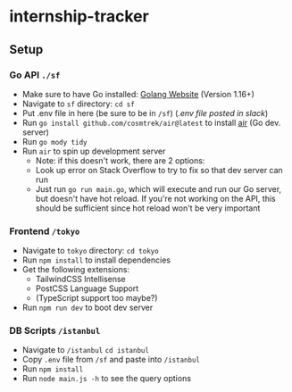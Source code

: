 ﻿# internship-tracker

## Setup
### Go API `./sf`
- Make sure to have Go installed: [Golang Website](https://go.dev/learn/) (Version 1.16+)
- Navigate to `sf` directory: `cd sf`
- Put .env file in here (be sure to be in `/sf`) (*.env file posted in slack*)
- Run `go install github.com/cosmtrek/air@latest` to install [air](https://github.com/cosmtrek/air) (Go dev. server)
- Run `go mody tidy`
- Run `air` to spin up development server
  - Note: if this doesn't work, there are 2 options:
   - Look up error on Stack Overflow to try to fix so that dev server can run
   - Just run `go run main.go`, which will execute and run our Go server, but doesn't have hot reload. If you're not working on the API, this should be sufficient since hot reload won't be very important

### Frontend `/tokyo`
- Navigate to `tokyo` directory: `cd tokyo`
- Run `npm install` to install dependencies
- Get the following extensions:
  - TailwindCSS Intellisense 
  - PostCSS Language Support
  - (TypeScript support too maybe?)
- Run `npm run dev` to boot dev server

### DB Scripts `/istanbul`
- Navigate to `/istanbul` `cd istanbul`
- Copy `.env` file from `/sf` and paste into `/istanbul`
- Run `npm install`
- Run `node main.js -h` to see the query options
